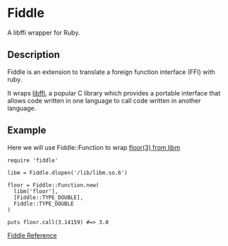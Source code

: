 # Fiddle

A libffi wrapper for Ruby.

## Description

Fiddle is an extension to translate a foreign function interface (FFI) with
ruby.

It wraps [libffi](http://sourceware.org/libffi/), a popular C library which
provides a portable interface that allows code written in one language to call
code written in another language.

## Example

Here we will use Fiddle::Function to wrap [floor(3) from
libm](http://linux.die.net/man/3/floor)

    require 'fiddle'

    libm = Fiddle.dlopen('/lib/libm.so.6')

    floor = Fiddle::Function.new(
      libm['floor'],
      [Fiddle::TYPE_DOUBLE],
      Fiddle::TYPE_DOUBLE
    )

    puts floor.call(3.14159) #=> 3.0

[Fiddle Reference](https://ruby-doc.org/stdlib-2.5.0/libdoc/fiddle/rdoc/Fiddle.html)
